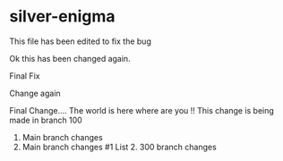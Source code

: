 # silver-enigma
This file has been edited to fix the bug

Ok this has been changed again.

Final Fix

Change again


Final Change....
The world is here where are you !!
This change is being made in branch 100

1. Main branch changes
2. Main branch changes #1 
List 2. 300 branch changes